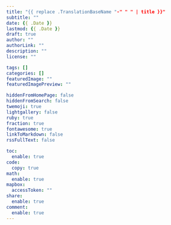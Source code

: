 ```yaml
---
title: "{{ replace .TranslationBaseName "-" " " | title }}"
subtitle: ""
date: {{ .Date }}
lastmod: {{ .Date }}
draft: true
author: ""
authorLink: ""
description: ""
license: ""

tags: []
categories: []
featuredImage: ""
featuredImagePreview: ""

hiddenFromHomePage: false
hiddenFromSearch: false
twemoji: true
lightgallery: false
ruby: true
fraction: true
fontawesome: true
linkToMarkdown: false
rssFullText: false

toc:
  enable: true
code:
  copy: true
math:
  enable: true
mapbox:
  accessToken: ""
share:
  enable: true
comment:
  enable: true
---
```




<!--more-->


